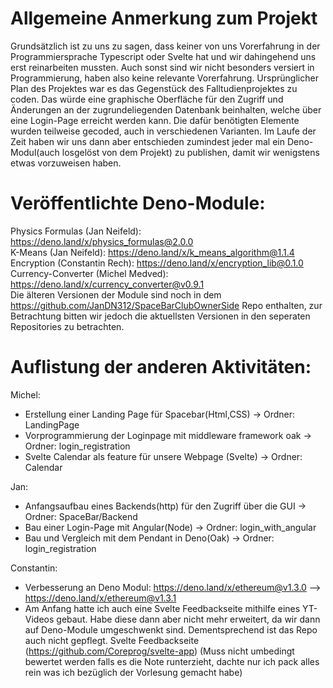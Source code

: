 # Allgemeine Anmerkung zum Projekt
Grundsätzlich ist zu uns zu sagen, dass keiner von uns Vorerfahrung in der Programmiersprache Typescript oder Svelte hat und wir dahingehend uns erst reinarbeiten mussten. Auch sonst sind wir nicht besonders versiert in Programmierung, haben also keine relevante Vorerfahrung.
Ursprünglicher Plan des Projektes war es das Gegenstück des Falltudienprojektes zu coden. 
Das würde eine graphische Oberfläche für den Zugriff und Änderungen an der zugrundeliegenden Datenbank beinhalten, welche über eine Login-Page erreicht werden kann. 
Die dafür benötigten Elemente wurden teilweise gecoded, auch in verschiedenen Varianten. 
Im Laufe der Zeit haben wir uns dann aber entschieden zumindest jeder mal ein Deno-Modul(auch losgelöst von dem Projekt) zu publishen, damit wir wenigstens etwas vorzuweisen haben.

# Veröffentlichte Deno-Module:
Physics Formulas (Jan Neifeld): https://deno.land/x/physics_formulas@2.0.0       
K-Means (Jan Neifeld): https://deno.land/x/k_means_algorithm@1.1.4                 
Encryption (Constantin Rech): https://deno.land/x/encryption_lib@0.1.0             
Currency-Converter (Michel Medved): https://deno.land/x/currency_converter@v0.9.1  
Die älteren Versionen der Module sind noch in dem https://github.com/JanDN312/SpaceBarClubOwnerSide Repo enthalten, zur Betrachtung bitten wir jedoch die aktuellsten Versionen in den seperaten Repositories zu betrachten.

# Auflistung der anderen Aktivitäten:

Michel:
- Erstellung einer Landing Page für Spacebar(Html,CSS)              -> Ordner: LandingPage
- Vorprogrammierung der Loginpage mit middleware framework oak      -> Ordner: login_registration
- Svelte Calendar als feature für unsere Webpage (Svelte)           -> Ordner: Calendar


Jan:
- Anfangsaufbau eines Backends(http) für den Zugriff über die GUI   -> Ordner: SpaceBar/Backend
- Bau einer Login-Page mit Angular(Node)                            -> Ordner: login_with_angular
- Bau und Vergleich mit dem Pendant in Deno(Oak)                    -> Ordner: login_registration

Constantin:
- Verbesserung an Deno Modul: https://deno.land/x/ethereum@v1.3.0 --> https://deno.land/x/ethereum@v1.3.1
- Am Anfang hatte ich auch eine Svelte Feedbackseite mithilfe eines YT-Videos gebaut. Habe diese dann aber nicht mehr erweitert, da wir dann auf Deno-Module umgeschwenkt sind. Dementsprechend ist das Repo auch nicht gepflegt. Svelte Feedbackseite (https://github.com/Coreprog/svelte-app) (Muss nicht umbedingt bewertet werden falls es die Note runterzieht, dachte nur ich pack alles rein was ich bezüglich der Vorlesung gemacht habe)


